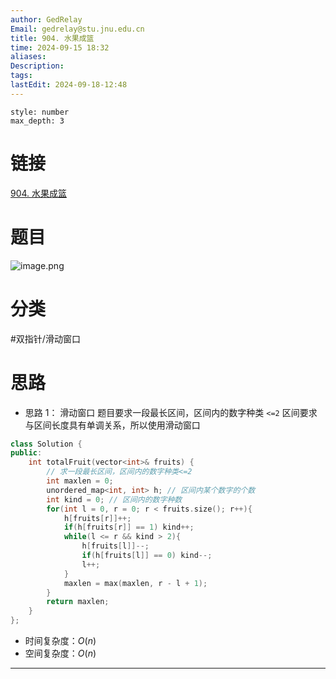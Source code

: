 ```yaml
---
author: GedRelay
Email: gedrelay@stu.jnu.edu.cn
title: 904. 水果成篮
time: 2024-09-15 18:32
aliases: 
Description: 
tags: 
lastEdit: 2024-09-18-12:48
---
```


```toc
style: number
max_depth: 3
```

# 链接
[904. 水果成篮](https://leetcode.cn/problems/fruit-into-baskets/) 

# 题目
![image.png](https://ged-pic-bed.oss-cn-guangzhou.aliyuncs.com/img/202409151833881.png)


# 分类
#双指针/滑动窗口 

# 思路
- 思路 1：
滑动窗口
题目要求一段最长区间，区间内的数字种类 `<=2` 
区间要求与区间长度具有单调关系，所以使用滑动窗口


```cpp
class Solution {
public:
    int totalFruit(vector<int>& fruits) {
        // 求一段最长区间，区间内的数字种类<=2
        int maxlen = 0;
        unordered_map<int, int> h; // 区间内某个数字的个数
        int kind = 0; // 区间内的数字种数
        for(int l = 0, r = 0; r < fruits.size(); r++){
            h[fruits[r]]++;
            if(h[fruits[r]] == 1) kind++;
            while(l <= r && kind > 2){
                h[fruits[l]]--;
                if(h[fruits[l]] == 0) kind--;
                l++;
            }
            maxlen = max(maxlen, r - l + 1);
        }
        return maxlen;
    }
};
```


- 时间复杂度：${O\left( n \right)  }$ 
- 空间复杂度：${O\left( n \right)  }$ 


---

